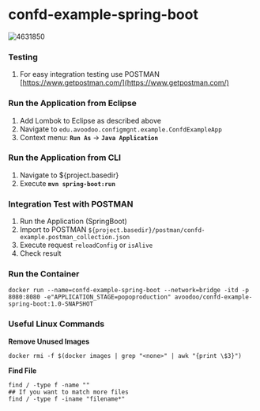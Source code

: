 # confd-example-spring-boot


![4631850](https://user-images.githubusercontent.com/4631850/35187372-4d18cdf8-fe23-11e7-8ebf-849d35070b8c.jpg)

### Testing
  1. For easy integration testing use POSTMAN [https://www.getpostman.com/](https://www.getpostman.com/)


### Run the Application from Eclipse

  1. Add Lombok to Eclipse as described above
  2. Navigate to ``edu.avoodoo.configmgnt.example.ConfdExampleApp``
  3. Context menu: **``Run As``** -> **``Java Application``**


### Run the Application from CLI

  1. Navigate to ${project.basedir}
  2. Execute **``mvn spring-boot:run``**


### Integration Test with POSTMAN

 1. Run the Application (SpringBoot)
 2. Import to POSTMAN ``${project.basedir}/postman/confd-example.postman_collection.json`` 
 3. Execute request ``reloadConfig`` or ``isAlive`` 
 4. Check result
 
### Run the Container

```
docker run --name=confd-example-spring-boot --network=bridge -itd -p 8080:8080 -e"APPLICATION_STAGE=popoproduction" avoodoo/confd-example-spring-boot:1.0-SNAPSHOT
```
 
### Useful Linux Commands

**Remove Unused Images**  

```
docker rmi -f $(docker images | grep "<none>" | awk "{print \$3}")
```

**Find File**  

```
find / -type f -name ""
## If you want to match more files
find / -type f -iname "filename*"
```
